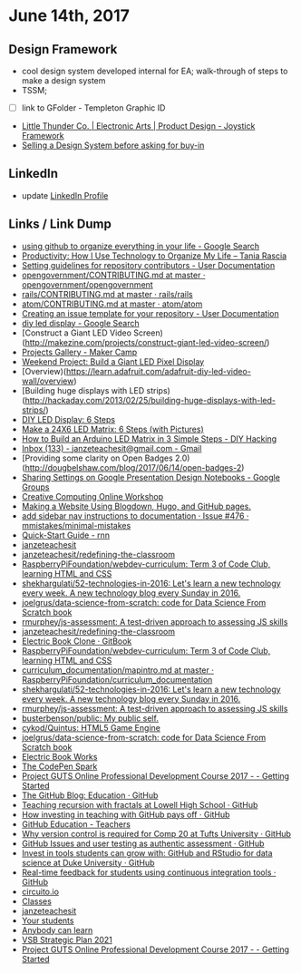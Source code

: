 # June 14th, 2017

## Design Framework
- cool design system developed internal for EA; walk-through of steps to make a design system
- TSSM; 
- [ ] link to GFolder - Templeton Graphic ID
- [Little Thunder Co. | Electronic Arts | Product Design - Joystick Framework](https://github.com/janzeteachesit/100-days-of-writing/issues/640)
- [Selling a Design System before asking for buy-in](https://uxdesign.cc/selling-a-design-system-before-asking-for-buy-in-eeb45e88f66a)

## LinkedIn
- update [LinkedIn Profile](https://www.linkedin.com/in/carljanze/)

## Links / Link Dump
- [using github to organize everything in your life - Google Search](https://www.google.ca/search?q=using+github+to+do+list&rlz=1C1CHBF_enCA700CA700&oq=using+github+to+do+list&aqs=chrome..69i57j0.5910j0j7&sourceid=chrome&ie=UTF-8#tbs=qdr:y&q=using+github+to+organize+everything+in+your+life)
- [Productivity: How I Use Technology to Organize My Life – Tania Rascia](https://www.taniarascia.com/productivity-how-i-use-technology-to-organize-my-life/)
- [Setting guidelines for repository contributors - User Documentation](https://help.github.com/articles/setting-guidelines-for-repository-contributors/)
- [opengovernment/CONTRIBUTING.md at master · opengovernment/opengovernment](https://github.com/opengovernment/opengovernment/blob/master/CONTRIBUTING.md)
- [rails/CONTRIBUTING.md at master · rails/rails](https://github.com/rails/rails/blob/master/CONTRIBUTING.md)
- [atom/CONTRIBUTING.md at master · atom/atom](https://github.com/atom/atom/blob/master/CONTRIBUTING.md)
- [Creating an issue template for your repository - User Documentation](https://help.github.com/articles/creating-an-issue-template-for-your-repository/)
- [diy led display - Google Search](https://www.google.ca/search?q=diy+led+disply&rlz=1C1CHBF_enCA700CA700&oq=diy+led+disply&aqs=chrome..69i57j0l5.8224j0j7&sourceid=chrome&ie=UTF-8#q=diy+led+display)
- [Construct a Giant LED Video Screen)(http://makezine.com/projects/construct-giant-led-video-screen/)
- [Projects Gallery - Maker Camp](http://makercamp.com/projects)
- [Weekend Project: Build a Giant LED Pixel Display](http://www.makeuseof.com/tag/weekend-project-build-giant-led-pixel-display/)
- [Overview)(https://learn.adafruit.com/adafruit-diy-led-video-wall/overview)
- [Building huge displays with LED strips)(http://hackaday.com/2013/02/25/building-huge-displays-with-led-strips/)
- [DIY LED Display: 6 Steps](http://www.instructables.com/id/DIY-LED-Display/)
- [Make a 24X6 LED Matrix: 6 Steps (with Pictures)](http://www.instructables.com/id/Make-a-24X6-LED-matrix/)
- [How to Build an Arduino LED Matrix in 3 Simple Steps - DIY Hacking](https://diyhacking.com/arduino-led-matrix/)
- [Inbox (133) - janzeteachesit@gmail.com - Gmail](https://mail.google.com/mail/u/0/#inbox)
- [Providing some clarity on Open Badges 2.0)(http://dougbelshaw.com/blog/2017/06/14/open-badges-2)
- [Sharing Settings on Google Presentation Design Notebooks - Google Groups](https://groups.google.com/forum/#!category-topic/creative-computing-workshop/design-notebooks/FKcc9gDgocY)
- [Creative Computing Online Workshop](https://creative-computing.appspot.com/preview)
- [Making a Website Using Blogdown, Hugo, and GitHub pages.](https://proquestionasker.github.io/blog/Making_Site/)
- [add sidebar nav instructions to documentation · Issue #476 · mmistakes/minimal-mistakes](https://github.com/mmistakes/minimal-mistakes/issues/476)
- [Quick-Start Guide - rnn](http://qua.st/rnn/docs/quick-start-guide/)
- [janzeteachesit](http://blog.janzeteachesit.net/)
- [janzeteachesit/redefining-the-classroom](https://github.com/janzeteachesit/redefining-the-classroom)
- [RaspberryPiFoundation/webdev-curriculum: Term 3 of Code Club, learning HTML and CSS](https://github.com/RaspberryPiFoundation/webdev-curriculum)
- [shekhargulati/52-technologies-in-2016: Let's learn a new technology every week. A new technology blog every Sunday in 2016.](https://github.com/shekhargulati/52-technologies-in-2016)
- [joelgrus/data-science-from-scratch: code for Data Science From Scratch book](https://github.com/joelgrus/data-science-from-scratch)
- [rmurphey/js-assessment: A test-driven approach to assessing JS skills](https://github.com/rmurphey/js-assessment)
- [janzeteachesit/redefining-the-classroom](chrome-extension://klbibkeccnjlkjkiokjodocebajanakg/suspended.html#ttl=janzeteachesit%2Fredefining-the-classroom&uri=https://github.com/janzeteachesit/redefining-the-classroom)
- [Electric Book Clone · GitBook](https://www.gitbook.com/book/janzeteachesit/electric-book-clone/details)
- [RaspberryPiFoundation/webdev-curriculum: Term 3 of Code Club, learning HTML and CSS](https://github.com/RaspberryPiFoundation/webdev-curriculum)
- [curriculum_documentation/mapintro.md at master · RaspberryPiFoundation/curriculum_documentation](https://github.com/RaspberryPiFoundation/curriculum_documentation/blob/master/mapintro.md)
- [shekhargulati/52-technologies-in-2016: Let's learn a new technology every week. A new technology blog every Sunday in 2016.](https://github.com/shekhargulati/52-technologies-in-2016)
- [rmurphey/js-assessment: A test-driven approach to assessing JS skills](https://github.com/rmurphey/js-assessment)
- [busterbenson/public: My public self.](https://github.com/busterbenson/public)
- [cykod/Quintus: HTML5 Game Engine](https://github.com/cykod/Quintus)
- [joelgrus/data-science-from-scratch: code for Data Science From Scratch book](https://github.com/joelgrus/data-science-from-scratch)
- [Electric Book Works](https://github.com/electricbookworks)
- [The CodePen Spark](https://codepen.io/spark/)
- [Project GUTS Online Professional Development Course 2017 - - Getting Started](https://guts-2017.appspot.com/guts-2017/unit?unit=1&lesson=33)
- [The GitHub Blog: Education · GitHub](https://github.com/blog/category/education)
- [Teaching recursion with fractals at Lowell High School · GitHub](https://github.com/blog/2368-teaching-recursion-with-fractals-at-lowell-high-school)
- [How investing in teaching with GitHub pays off · GitHub](https://github.com/blog/2352-how-investing-in-teaching-with-github-pays-off)
- [GitHub Education - Teachers](http://github.us11.list-manage1.com/subscribe?u=9d7ced8c4bbd6c2f238673f0f&id=890c2608c0)
- [Why version control is required for Comp 20 at Tufts University · GitHub](https://github.com/blog/2343-why-version-control-is-required-for-comp-20-at-tufts-university)
- [GitHub Issues and user testing as authentic assessment · GitHub](https://github.com/blog/2341-github-issues-and-user-testing-as-authentic-assessment)
- [Invest in tools students can grow with: GitHub and RStudio for data science at Duke University · GitHub](https://github.com/blog/2336-invest-in-tools-students-can-grow-with-github-and-rstudio-for-data-science-at-duke-university)
- [Real-time feedback for students using continuous integration tools · GitHub](https://github.com/blog/2324-real-time-feedback-for-students-using-continuous-integration-tools)
- [circuito.io](https://www.circuito.io/)
- [Classes](https://classroom.google.com/h)
- [janzeteachesit](http://blog.janzeteachesit.net/)
- [Your students](https://www.khanacademy.org/coach/dashboard)
- [Anybody can learn](chrome-extension://klbibkeccnjlkjkiokjodocebajanakg/suspended.html#ttl=Anybody%20can%20learn%20%7C%20Code.org&uri=https://code.org/)
- [VSB Strategic Plan 2021](http://www.vsb.bc.ca/)
- [Project GUTS Online Professional Development Course 2017 - - Getting Started](https://guts-2017.appspot.com/guts-2017/unit?unit=1&lesson=4)

